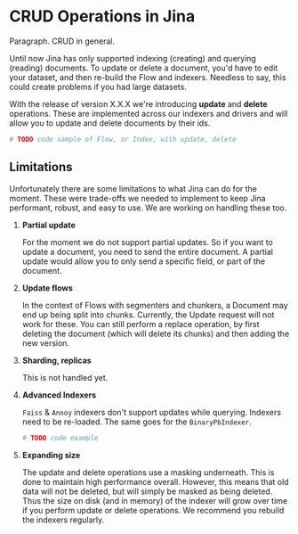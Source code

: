 # CRUD Operations in Jina

Paragraph. CRUD in general.

<!-- Paragraph. Limitations until this point: only index and search. Incremental indexing. ) -->

Until now Jina has only supported indexing (creating) and querying (reading) documents. To update or delete a document, you'd have to edit your dataset, and then re-build the Flow and indexers. Needless to say, this could create problems if you had large datasets.

<!-- What are we doing now? Update, delete. -->
With the release of version X.X.X we're introducing **update** and **delete** operations. These are implemented across our indexers and drivers and will allow you to update and delete documents by their ids. 


```python
# TODO code sample of Flow, or Index, with update, delete
```

## Limitations

Unfortunately there are some limitations to what Jina can do for the moment. These were trade-offs we needed to implement to keep Jina performant, robust, and easy to use. We are working on handling these too.

1. **Partial update**

    For the moment we do not support partial updates. So if you want to update a document, you need to send the entire document. A partial update would allow you to only send a specific field, or part of the document.

1. **Update flows**

   In the context of Flows with segmenters and chunkers, a Document may end up being split into chunks. Currently, the Update request will not work for these. You can still perform a replace operation, by first deleting the document (which will delete its chunks) and then adding the new version.

1. **Sharding, replicas**

   <!-- TODO -->
    This is not handled yet.

1. **Advanced Indexers**

    `Faiss` & `Annoy` indexers don't support updates while querying. Indexers need to be re-loaded. The same goes for the `BinaryPbIndexer`.

   ```python
   # TODO code example
   ```

1. **Expanding size** 

   The update and delete operations use a masking underneath. This is done to maintain high performance overall. However, this means that old data will not be deleted, but will simply be masked as being deleted. Thus the size on disk (and in memory) of the indexer will grow over time if you perform update or delete operations. We recommend you rebuild the indexers regularly. 

